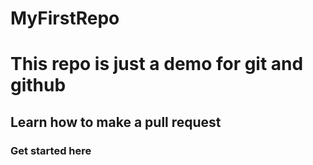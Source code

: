 # MyFirstRepo


# This repo is just a demo for git and github

## Learn how to make a pull request

### Get started here
